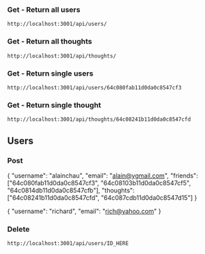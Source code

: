### Get - Return all users
`http://localhost:3001/api/users/`

### Get - Return all thoughts
`http://localhost:3001/api/thoughts/`

### Get - Return single users
`http://localhost:3001/api/users/64c080fab11d0da0c8547cf3`

### Get - Return single thought
`http://localhost:3001/api/thoughts/64c08241b11d0da0c8547cfd`

## Users

### Post 

{
	"username": "alainchau",
	"email": "alain@ygmail.com",
	"friends": ["64c080fab11d0da0c8547cf3", "64c08103b11d0da0c8547cf5", "64c0814db11d0da0c8547cfb"],
	"thoughts": ["64c08241b11d0da0c8547cfd", "64c087cdb11d0da0c8547d15"]
}

{
	"username": "richard",
	"email": "rich@yahoo.com"
}

### Delete
 `http://localhost:3001/api/users/ID_HERE`


